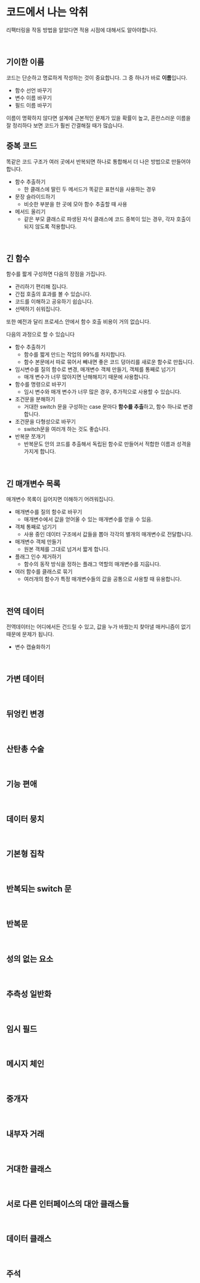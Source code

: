# 코드에서 나는 악취

리팩터링을 작동 방법을 알았다면 적용 시점에 대해서도 알아야합니다.

<br/>

## 기이한 이름

코드는 단순하고 명료하게 작성하는 것이 중요합니다. 그 중 하나가 바로 **이름**입니다.

- 함수 선언 바꾸기
- 변수 이름 바꾸기
- 필드 이름 바꾸기

이름이 명확하지 않다면 설계에 근본적인 문제가 있을 확률이 높고, 혼란스러운 이름을 잘 정리하다 보면 코드가 훨씬 간결해질 때가 많습니다.

## 중복 코드

똑같은 코드 구조가 여러 곳에서 반복되면 하나로 통합해서 더 나은 방법으로 만들어야 합니다.

- 함수 추출하기
  - 한 클래스에 딸린 두 메서드가 똑같은 표현식을 사용하는 경우
- 문장 슬라이드하기
  - 비슷한 부분을 한 곳에 모아 함수 추출할 때 사용
- 메서드 올리기
  - 같은 부모 클래스로 파생된 자식 클래스에 코드 중복이 있는 경우, 각자 호출이 되지 않도록 적용합니다.

<br/>

## 긴 함수

함수를 짧게 구성하면 다음의 장점을 가집니다.

- 관리하기 편리해 집니다.
- 간접 호출의 효과를 볼 수 있습니다.
- 코드를 이해하고 공유하기 쉽습니다.
- 선택하기 쉬워집니다.

또한 예전과 달리 프로세스 안에서 함수 호출 비용이 거의 없습니다.

다음의 과정으로 할 수 있습니다

- 함수 추출하기
  - 함수를 짧게 만드는 작업의 99%를 차지합니다.
  - 함수 본문에서 따로 묶어서 빼내면 좋은 코드 덩아리를 새로운 함수로 만듭니다.
- 임시변수를 질의 함수로 변경, 매개변수 객체 만들기, 객체를 통째로 넘기기
  - 매개 변수가 너무 많아지면 난해해지기 때문에 사용합니다.
- 함수를 명령으로 바꾸기
  - 임시 변수와 매개 변수가 너무 많은 경우, 추가적으로 사용할 수 있습니다.
- 조건문을 분해하기
  - 거대한 switch 문을 구성하는 case 문마다 **함수를 추출**하고, 함수 하나로 변경합니다.
- 조건문을 다형성으로 바꾸기
  - switch문을 여러개 하는 것도 좋습니다.
- 반복문 쪼개기
  - 반복문도 안의 코드를 추출해서 독립된 함수로 만들어서 적합한 이름과 성격을 가지게 합니다.

<br/>

## 긴 매개변수 목록

매개변수 목록이 길어지면 이해하기 어려워집니다.

- 매개변수를 질의 함수로 바꾸기
  - 매개변수에서 값을 얻어올 수 있는 매개변수를 얻을 수 있음.
- 객체 통째로 넘기기
  - 사용 중인 데이터 구조에서 값들을 뽑아 각각의 별개의 매개변수로 전달합니다.
- 매개변수 객체 만들기
  - 원본 객체를 그대로 넘겨서 짧게 합니다.
- 플래그 인수 제거하기
  - 함수의 동작 방식을 정하는 플래그 역할의 매개변수를 지웁니다.
- 여러 함수를 클래스로 묶기
  - 여러개의 함수가 특정 매개변수들의 값을 공통으로 사용할 때 유용합니다.

<br/>

## 전역 데이터

전역데이터는 어디에서든 건드릴 수 있고, 값을 누가 바꿨는지 찾아낼 매커니즘이 없기 때문에 문제가 됩니다.

- 변수 캡슐화하기

<br/>

## 가변 데이터

<br/>

## 뒤엉킨 변경

<br/>

## 산탄총 수술

<br/>

## 기능 편애

<br/>

## 데이터 뭉치

<br/>

## 기본형 집착

<br/>

## 반복되는 switch 문

<br/>

## 반복문

<br/>

## 성의 없는 요소

<br/>

## 추측성 일반화

<br/>

## 임시 필드

<br/>

## 메시지 체인

<br/>

## 중개자

<br/>

## 내부자 거래

<br/>

## 거대한 클래스

<br/>

## 서로 다른 인터페이스의 대안 클래스들

<br/>

## 데이터 클래스

<br/>

## 주석
